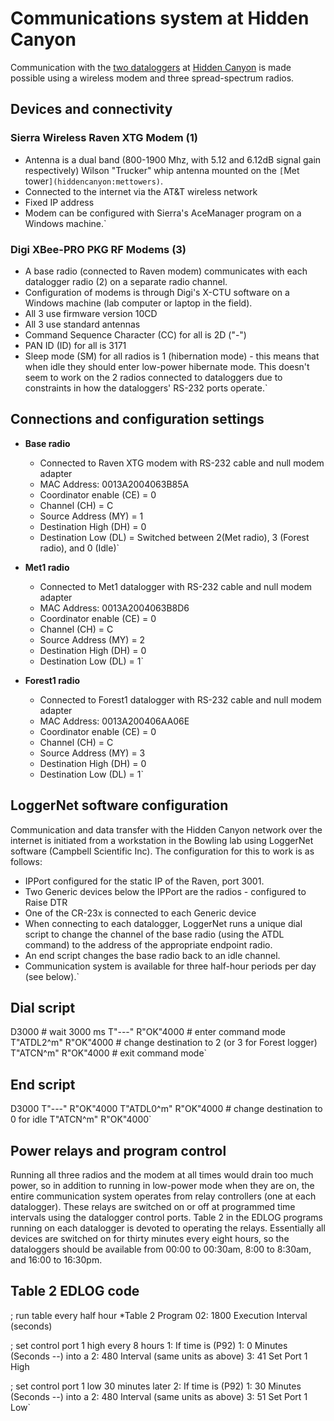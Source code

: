 # Communications system at Hidden Canyon

Communication with the [two
dataloggers](hiddencanyon:dataloggers) at [Hidden
Canyon](hiddencanyon:sitedescription) is made possible using
a wireless modem and three spread-spectrum radios.

## Devices and connectivity

### Sierra Wireless Raven XTG Modem (1)

* Antenna is a dual band (800-1900 Mhz, with 5.12 and 6.12dB signal gain respectively) Wilson "Trucker" whip antenna mounted on the `[`Met`
`tower`](hiddencanyon:mettowers)`.
* Connected to the internet via the AT&T wireless network
* Fixed IP address
* Modem can be configured with Sierra's AceManager program on a Windows machine.`

### Digi XBee-PRO PKG RF Modems (3)

* A base radio (connected to Raven modem) communicates with each datalogger radio (2) on a separate radio channel.
* Configuration of modems is through Digi's X-CTU software on a Windows machine (lab computer or laptop in the field).
* All 3 use firmware version 10CD
* All 3 use standard antennas
* Command Sequence Character (CC) for all is 2D ("-")
* PAN ID (ID) for all is 3171
* Sleep mode (SM) for all radios is 1 (hibernation mode) - this means that when idle they should enter low-power hibernate mode. This doesn't seem to work on the 2 radios connected to dataloggers due to constraints in how the dataloggers' RS-232 ports operate.`

Connections and configuration settings
--------------------------------------

- **Base radio**
  - Connected to Raven XTG modem with RS-232 cable and null modem adapter
  - MAC Address: 0013A2004063B85A
  - Coordinator enable (CE) = 0
  - Channel (CH) = C
  - Source Address (MY) = 1
  - Destination High (DH) = 0
  - Destination Low (DL) = Switched between 2(Met radio), 3 (Forest radio), and 0 (Idle)`

- **Met1 radio**
  - Connected to Met1 datalogger with RS-232 cable and null modem adapter
  - MAC Address: 0013A2004063B8D6
  - Coordinator enable (CE) = 0
  - Channel (CH) = C
  - Source Address (MY) = 2
  - Destination High (DH) = 0
  - Destination Low (DL) = 1`

- **Forest1 radio**
  - Connected to Forest1 datalogger with RS-232 cable and null modem adapter
  - MAC Address: 0013A200406AA06E
  - Coordinator enable (CE) = 0
  - Channel (CH) = C
  - Source Address (MY) = 3
  - Destination High (DH) = 0
  - Destination Low (DL) = 1`

## LoggerNet software configuration

Communication and data transfer with the Hidden Canyon network over the
internet is initiated from a workstation in the Bowling lab using
LoggerNet software (Campbell Scientific Inc). The configuration for this
to work is as follows:

* IPPort configured for the static IP of the Raven, port 3001.
* Two Generic devices below the IPPort are the radios - configured to Raise DTR
* One of the CR-23x is connected to each Generic device
* When connecting to each datalogger, LoggerNet runs a unique dial script to change the channel of the base radio (using the ATDL command) to the address of the appropriate endpoint radio.
* An end script changes the base radio back to an idle channel.
* Communication system is available for three half-hour periods per day (see below).`

Dial script
-----------

D3000                    # wait 3000 ms
T"---" R"OK"4000         # enter command mode
T"ATDL2^m" R"OK"4000     # change destination to 2 (or 3 for Forest logger)
T"ATCN^m" R"OK"4000      # exit command mode`

End script
----------

D3000
T"---" R"OK"4000
T"ATDL0^m" R"OK"4000    # change destination to 0 for idle
T"ATCN^m" R"OK"4000`

## Power relays and program control

Running all three radios and the modem at all times would drain too much
power, so in addition to running in low-power mode when they are on, the
entire communication system operates from relay controllers (one at each
datalogger). These relays are switched on or off at programmed time
intervals using the datalogger control ports. Table 2 in the EDLOG
programs running on each datalogger is devoted to operating the relays.
Essentially all devices are switched on for thirty minutes every eight
hours, so the dataloggers should be available from 00:00 to 00:30am,
8:00 to 8:30am, and 16:00 to 16:30pm.

Table 2 EDLOG code
------------------

; run table every half hour
*Table 2 Program
02: 1800    Execution Interval (seconds)

; set control port 1 high every 8 hours
1:  If time is (P92)
 1: 0        Minutes (Seconds --) into a
 2: 480       Interval (same units as above)
 3: 41       Set Port 1 High
 
; set control port 1 low 30 minutes later
2:  If time is (P92)
 1: 30        Minutes (Seconds --) into a
 2: 480       Interval (same units as above)
 3: 51       Set Port 1 Low`
